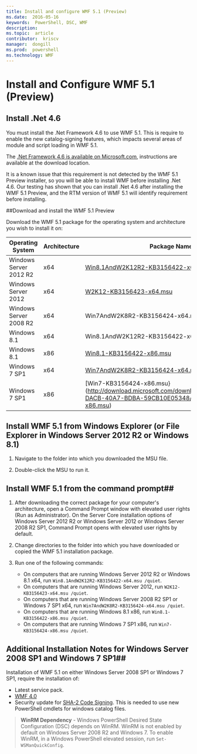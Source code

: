 ---title: Install and configure WMF 5.1 (Preview)ms.date:  2016-05-16keywords:  PowerShell, DSC, WMFdescription:  ms.topic:  articlecontributor:  kriscvmanager:  dongillms.prod:  powershellms.technology: WMF---# Install and Configure WMF 5.1 (Preview) ### Install .Net 4.6You must install the .Net Framework 4.6 to use WMF 5.1. This is require to enable the new catalog-signing features, which impacts several areas of module and script loading in WMF 5.1. The [.Net Framework 4.6 is available on Microsoft.com](https://support.microsoft.com/en-us/kb/3045560), instructions are available at the download location.It is a known issue that this requirement is not detected by the WMF 5.1 Preview installer, so you will be able to install WMF before installing .Net 4.6. Our testing has shown that you can install .Net 4.6 after installing the WMF 5.1 Preview, and the RTM version of WMF 5.1 will identify requirement before installing. ##Download and install the WMF 5.1 PreviewDownload the WMF 5.1 package for the operating system and architecture you wish to install it on:| Operating System	     | Architecture | Package Name              ||------------------------|--------------|---------------------------|| Windows Server 2012 R2 | x64 		    | [Win8.1AndW2K12R2-KB3156422-x64.msu](http://download.microsoft.com/download/7/C/7/7C7943DE-DACB-40A7-BDBA-59CB10E05348/Win8.1AndW2K12R2-KB3156422-x64.msu)|| Windows Server 2012	 | x64		    | [W2K12-KB3156423-x64.msu](http://download.microsoft.com/download/7/C/7/7C7943DE-DACB-40A7-BDBA-59CB10E05348/W2K12-KB3156423-x64.msu)|| Windows Server 2008 R2 | x64		    | Win7AndW2K8R2-KB3156424-x64.msu || Windows 8.1            | x64          | Win8.1AndW2K12R2-KB3156422-x64.msu || Windows 8.1            | x86          | [Win8.1-KB3156422-x86.msu](http://download.microsoft.com/download/7/C/7/7C7943DE-DACB-40A7-BDBA-59CB10E05348/Win8.1-KB3156422-x86.msu) || Windows 7 SP1          | x64          | [Win7AndW2K8R2-KB3156424-x64.msu](http://download.microsoft.com/download/7/C/7/7C7943DE-DACB-40A7-BDBA-59CB10E05348/Win7AndW2K8R2-KB3156424-x64.msu) || Windows 7 SP1          | x86          | [Win7-KB3156424-x86.msu}(http://download.microsoft.com/download/7/C/7/7C7943DE-DACB-40A7-BDBA-59CB10E05348/Win7-KB3156424-x86.msu) |## Install WMF 5.1 from Windows Explorer (or File Explorer in Windows Server 2012 R2 or Windows 8.1)1. Navigate to the folder into which you downloaded the MSU file.2. Double-click the MSU to run it.## Install WMF 5.1 from the command prompt##1. After downloading the correct package for your computer's architecture, open a Command Prompt window with elevated user rights (Run as Administrator). On the Server Core installation options of Windows Server 2012 R2 or Windows Server 2012 or Windows Server 2008 R2 SP1, Command Prompt opens with elevated user rights by default.2. Change directories to the folder into which you have downloaded or copied the WMF 5.1 installation package.3. Run one of the following commands:	- On computers that are running Windows Server 2012 R2 or Windows 8.1 x64, run `Win8.1AndW2K12R2-KB3156422-x64.msu /quiet`.	- On computers that are running Windows Server 2012, run `W2K12-KB3156423-x64.msu /quiet`.	- On computers that are running Windows Server 2008 R2 SP1 or Windows 7 SP1 x64, run `Win7AndW2K8R2-KB3156424-x64.msu /quiet`.	- On computers that are running Windows 8.1 x86, run `Win8.1-KB3156422-x86.msu /quiet`.	- On computers that are running Windows 7 SP1 x86, run `Win7-KB3156424-x86.msu /quiet`.## Additional Installation Notes for Windows Server 2008 SP1 and Windows 7 SP1##Installation of WMF 5.1 on either Windows Server 2008 SP1 or Windows 7 SP1, require the installation of:- Latest service pack.- [WMF 4.0](http://www.microsoft.com/en-us/download/details.aspx?id=40855)- Security update for [SHA-2 Code Signing](https://technet.microsoft.com/en-us/library/security/3033929). This is needed to use new PowerShell cmdlets for windows catalog files. > **WinRM Dependency** - Windows PowerShell Desired State Configuration (DSC) depends on WinRM. WinRM is not enabled by default on Windows Server 2008 R2 and Windows 7. To enable WinRM, in a Windows PowerShell elevated session, run `Set-WSManQuickConfig`.